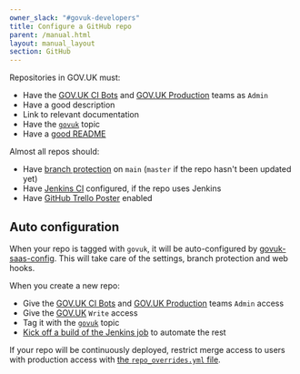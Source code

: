 ```yaml
---
owner_slack: "#govuk-developers"
title: Configure a GitHub repo
parent: /manual.html
layout: manual_layout
section: GitHub
---
```


Repositories in GOV.UK must:

- Have the [GOV.UK CI Bots][govuk-ci-bots-team] and [GOV.UK Production][govuk-production-team] teams as `Admin`
- Have a good description
- Link to relevant documentation
- Have the [`govuk`][govuk-topic] topic
- Have a [good README](/manual/readmes.html)

Almost all repos should:

- Have [branch protection](https://help.github.com/articles/about-protected-branches) on `main` (`master` if the repo hasn't been updated yet)
- Have [Jenkins CI](/manual/test-and-build-a-project-on-jenkins-ci.html) configured, if the repo uses Jenkins
- Have [GitHub Trello Poster](/manual/github-trello-poster.html) enabled

[govuk-ci-bots-team]: https://github.com/orgs/alphagov/teams/gov-uk-ci-bots
[govuk-production-team]: https://github.com/orgs/alphagov/teams/gov-uk-production
[govuk-topic]: https://github.com/search?q=topic:govuk

## Auto configuration

When your repo is tagged with `govuk`, it will be auto-configured by [govuk-saas-config][]. This will take care of the settings, branch protection and web hooks.

When you create a new repo:

- Give the [GOV.UK CI Bots][govuk-ci-bots-team] and [GOV.UK Production][govuk-production-team] teams `Admin` access
- Give the [GOV.UK][govuk-team] `Write` access
- Tag it with the [`govuk`][govuk-topic] topic
- [Kick off a build of the Jenkins job][jenkins-job] to automate the rest

If your repo will be continuously deployed, restrict merge access to users with production access with [the `repo_overrides.yml` file][repo-overrides].

[govuk-team]: https://github.com/orgs/alphagov/teams/gov-uk
[govuk-saas-config]: https://github.com/alphagov/govuk-saas-config
[jenkins-job]: https://deploy.blue.production.govuk.digital/job/configure-github-repos
[alphagov]: https://github.com/alphagov
[repo-overrides]: https://github.com/alphagov/govuk-saas-config/blob/master/github/repo_overrides.yml
